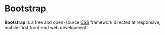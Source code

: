 # Bootstrap
**Bootstrap** is a free and open-source [CSS](/wiki/CSS) framework directed at responsive, mobile-first front-end web development.